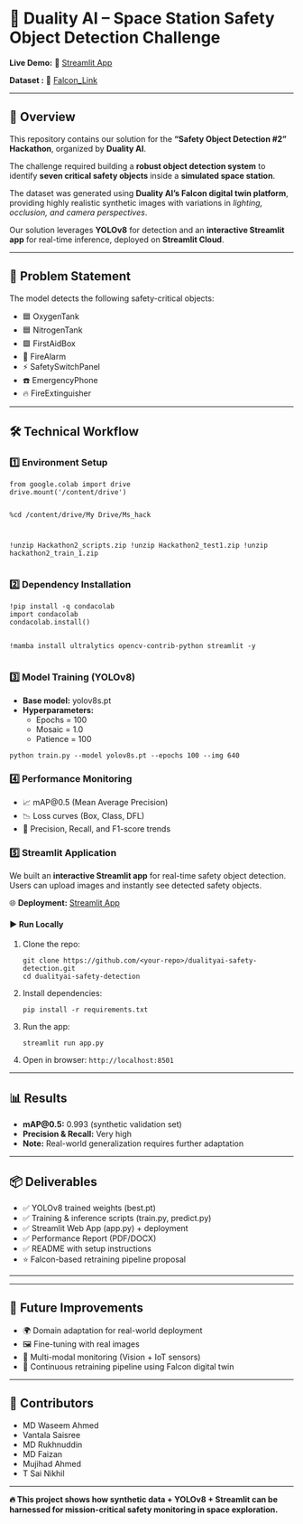   <h1>🚀 Duality AI – Space Station Safety Object Detection Challenge</h1>
  <p><strong>Live Demo:</strong> 🔗 
    <a href="https://dualityai-spacestationdetection.streamlit.app/" target="_blank">
      Streamlit App
    </a>
  </p>
<p><strong>Dataset :</strong> 🔗 
    <a href="https://falcon.duality.ai/secure/documentation/7-class-hackathon&utm_source=hackathon&utm_medium=instructions&utm_campaign=hyderabad" target="_blank">
      Falcon_Link
    </a>
  </p>
  <hr>

  <h2>📌 Overview</h2>
  <p>
    This repository contains our solution for the <strong>“Safety Object Detection #2” Hackathon</strong>, 
    organized by <strong>Duality AI</strong>.
  </p>
  <p>
    The challenge required building a <strong>robust object detection system</strong> to identify 
    <strong>seven critical safety objects</strong> inside a <strong>simulated space station</strong>.
  </p>
  <p>
    The dataset was generated using <strong>Duality AI’s Falcon digital twin platform</strong>, 
    providing highly realistic synthetic images with variations in 
    <em>lighting, occlusion, and camera perspectives</em>.
  </p>
  <p>
    Our solution leverages <strong>YOLOv8</strong> for detection and an 
    <strong>interactive Streamlit app</strong> for real-time inference, 
    deployed on <strong>Streamlit Cloud</strong>.
  </p>

  <hr>

  <h2>🎯 Problem Statement</h2>
  <p>The model detects the following safety-critical objects:</p>
  <ul>
    <li>🟦 OxygenTank</li>
    <li>🟦 NitrogenTank</li>
    <li>🟩 FirstAidBox</li>
    <li>🔴 FireAlarm</li>
    <li>⚡ SafetySwitchPanel</li>
    <li>☎️ EmergencyPhone</li>
    <li>🔥 FireExtinguisher</li>
  </ul>

  <hr>

  <h2>🛠️ Technical Workflow</h2>

  <h3>1️⃣ Environment Setup</h3>
  <pre><code>from google.colab import drive
drive.mount('/content/drive')

%cd /content/drive/My Drive/Ms_hack

!unzip Hackathon2_scripts.zip
!unzip Hackathon2_test1.zip
!unzip hackathon2_train_1.zip
</code></pre>

  <h3>2️⃣ Dependency Installation</h3>
  <pre><code>!pip install -q condacolab
import condacolab
condacolab.install()

!mamba install ultralytics opencv-contrib-python streamlit -y
</code></pre>

  <h3>3️⃣ Model Training (YOLOv8)</h3>
  <ul>
    <li><strong>Base model:</strong> yolov8s.pt</li>
    <li><strong>Hyperparameters:</strong>
      <ul>
        <li>Epochs = 100</li>
        <li>Mosaic = 1.0</li>
        <li>Patience = 100</li>
      </ul>
    </li>
  </ul>
  <pre><code>python train.py --model yolov8s.pt --epochs 100 --img 640
</code></pre>

  <h3>4️⃣ Performance Monitoring</h3>
  <ul>
    <li>📈 mAP@0.5 (Mean Average Precision)</li>
    <li>📉 Loss curves (Box, Class, DFL)</li>
    <li>🔄 Precision, Recall, and F1-score trends</li>
  </ul>

  <h3>5️⃣ Streamlit Application</h3>
  <p>
    We built an <strong>interactive Streamlit app</strong> for real-time safety object detection.  
    Users can upload images and instantly see detected safety objects.
  </p>
  <p>
    🌐 <strong>Deployment:</strong> 
    <a href="https://dualityai-spacestationdetection.streamlit.app/" target="_blank">
      Streamlit App
    </a>
  </p>

  <h4>▶️ Run Locally</h4>
  <ol>
    <li>
      Clone the repo:
      <pre><code>git clone https://github.com/&lt;your-repo&gt;/dualityai-safety-detection.git
cd dualityai-safety-detection</code></pre>
    </li>
    <li>
      Install dependencies:
      <pre><code>pip install -r requirements.txt</code></pre>
    </li>
    <li>
      Run the app:
      <pre><code>streamlit run app.py</code></pre>
    </li>
    <li>Open in browser: <code>http://localhost:8501</code></li>
  </ol>

  <hr>

  <h2>📊 Results</h2>
  <ul>
    <li><strong>mAP@0.5:</strong> 0.993 (synthetic validation set)</li>
    <li><strong>Precision & Recall:</strong> Very high</li>
    <li><strong>Note:</strong> Real-world generalization requires further adaptation</li>
  </ul>

  <hr>

  <h2>📦 Deliverables</h2>
  <ul>
    <li>✅ YOLOv8 trained weights (best.pt)</li>
    <li>✅ Training & inference scripts (train.py, predict.py)</li>
    <li>✅ Streamlit Web App (app.py) + deployment</li>
    <li>✅ Performance Report (PDF/DOCX)</li>
    <li>✅ README with setup instructions</li>
    <li>⭐ Falcon-based retraining pipeline proposal</li>
  </ul>

  <hr>

  <hr>

  <h2>📌 Future Improvements</h2>
  <ul>
    <li>🌍 Domain adaptation for real-world deployment</li>
    <li>🖼️ Fine-tuning with real images</li>
    <li>📡 Multi-modal monitoring (Vision + IoT sensors)</li>
    <li>🔁 Continuous retraining pipeline using Falcon digital twin</li>
  </ul>

  <hr>

  <h2>🙌 Contributors</h2>
  <ul>
    <li>MD Waseem Ahmed</li>
    <li>Vantala Saisree</li>
    <li>MD Rukhnuddin</li>
    <li>MD Faizan</li>
    <li>Mujihad Ahmed</li>
    <li>T Sai Nikhil</li>
  </ul>

  <hr>

  <p><strong>🔥 This project shows how synthetic data + YOLOv8 + Streamlit can be harnessed 
    for mission-critical safety monitoring in space exploration.</strong></p>
